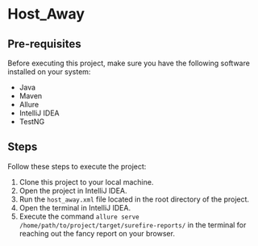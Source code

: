 # Host_Away


## Pre-requisites

Before executing this project, make sure you have the following software installed on your system:

- Java
- Maven
- Allure
- IntelliJ IDEA
- TestNG

## Steps

Follow these steps to execute the project:

1. Clone this project to your local machine.
2. Open the project in IntelliJ IDEA.
3. Run the `host_away.xml` file located in the root directory of the project.
4. Open the terminal in IntelliJ IDEA.
5. Execute the command `allure serve /home/path/to/project/target/surefire-reports/` in the terminal for reaching out the fancy report on your browser.
